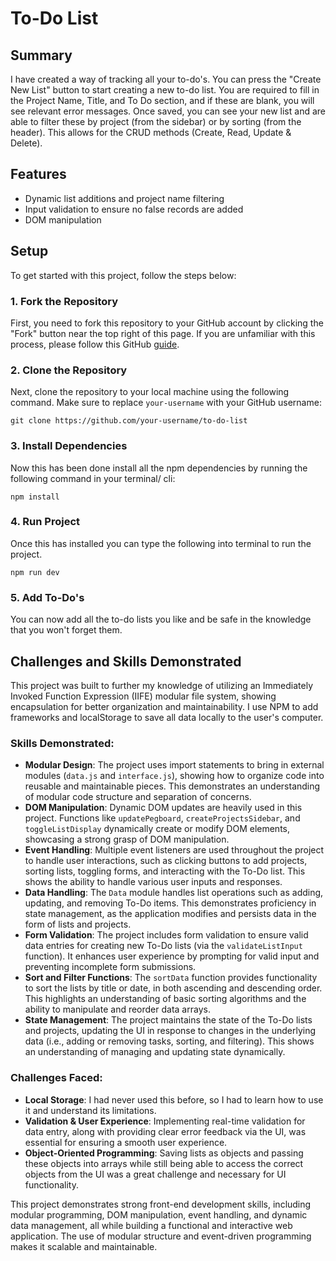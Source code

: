 # To-Do List

## Summary

I have created a way of tracking all your to-do's. You can press the "Create New List" button to start creating a new to-do list. You are required to fill in the Project Name, Title, and To Do section, and if these are blank, you will see relevant error messages. Once saved, you can see your new list and are able to filter these by project (from the sidebar) or by sorting (from the header). This allows for the CRUD methods (Create, Read, Update & Delete).

## Features

- Dynamic list additions and project name filtering
- Input validation to ensure no false records are added
- DOM manipulation

## Setup

To get started with this project, follow the steps below:

### 1. Fork the Repository

First, you need to fork this repository to your GitHub account by clicking the "Fork" button near the top right of this page. If you are unfamiliar with this process, please follow this GitHub [guide](https://docs.github.com/en/pull-requests/collaborating-with-pull-requests/working-with-forks/fork-a-repo).

### 2. Clone the Repository

Next, clone the repository to your local machine using the following command. Make sure to replace `your-username` with your GitHub username:

```
git clone https://github.com/your-username/to-do-list
```

### 3. Install Dependencies

Now this has been done install all the npm dependencies by running the following command in your terminal/ cli:

```
npm install
```

### 4. Run Project

Once this has installed you can type the following into terminal to run the project.

```
npm run dev
```

### 5. Add To-Do's

You can now add all the to-do lists you like and be safe in the knowledge that you won't forget them.

## Challenges and Skills Demonstrated

This project was built to further my knowledge of utilizing an Immediately Invoked Function Expression (IIFE) modular file system, showing encapsulation for better organization and maintainability. I use NPM to add frameworks and localStorage to save all data locally to the user's computer.

### Skills Demonstrated:

- **Modular Design**: The project uses import statements to bring in external modules (`data.js` and `interface.js`), showing how to organize code into reusable and maintainable pieces. This demonstrates an understanding of modular code structure and separation of concerns.
- **DOM Manipulation**: Dynamic DOM updates are heavily used in this project. Functions like `updatePegboard`, `createProjectsSidebar`, and `toggleListDisplay` dynamically create or modify DOM elements, showcasing a strong grasp of DOM manipulation.
- **Event Handling**: Multiple event listeners are used throughout the project to handle user interactions, such as clicking buttons to add projects, sorting lists, toggling forms, and interacting with the To-Do list. This shows the ability to handle various user inputs and responses.
- **Data Handling**: The `Data` module handles list operations such as adding, updating, and removing To-Do items. This demonstrates proficiency in state management, as the application modifies and persists data in the form of lists and projects.
- **Form Validation**: The project includes form validation to ensure valid data entries for creating new To-Do lists (via the `validateListInput` function). It enhances user experience by prompting for valid input and preventing incomplete form submissions.
- **Sort and Filter Functions**: The `sortData` function provides functionality to sort the lists by title or date, in both ascending and descending order. This highlights an understanding of basic sorting algorithms and the ability to manipulate and reorder data arrays.
- **State Management**: The project maintains the state of the To-Do lists and projects, updating the UI in response to changes in the underlying data (i.e., adding or removing tasks, sorting, and filtering). This shows an understanding of managing and updating state dynamically.

### Challenges Faced:

- **Local Storage**: I had never used this before, so I had to learn how to use it and understand its limitations.
- **Validation & User Experience**: Implementing real-time validation for data entry, along with providing clear error feedback via the UI, was essential for ensuring a smooth user experience.
- **Object-Oriented Programming**: Saving lists as objects and passing these objects into arrays while still being able to access the correct objects from the UI was a great challenge and necessary for UI functionality.

This project demonstrates strong front-end development skills, including modular programming, DOM manipulation, event handling, and dynamic data management, all while building a functional and interactive web application. The use of modular structure and event-driven programming makes it scalable and maintainable.
